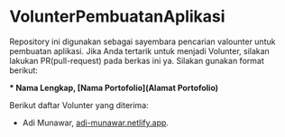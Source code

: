 # VolunterPembuatanAplikasi
Repository ini digunakan sebagai sayembara pencarian valounter untuk pembuatan aplikasi. Jika Anda tertarik untuk menjadi Volunter, silakan lakukan PR(pull-request) pada berkas ini ya. Silakan gunakan format berikut:

**\* Nama Lengkap, [Nama Portofolio](Alamat Portofolio)**


Berikut daftar Volunter yang diterima:

* Adi Munawar, [adi-munawar.netlify.app](https://adi-munawar.netlify.app).
